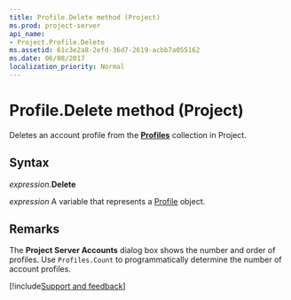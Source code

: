 ```yaml
---
title: Profile.Delete method (Project)
ms.prod: project-server
api_name:
- Project.Profile.Delete
ms.assetid: 61c3e2a8-2efd-36d7-2619-acbb7a055162
ms.date: 06/08/2017
localization_priority: Normal
---
```



# Profile.Delete method (Project)

Deletes an account profile from the  **[Profiles](Project.profiles.md)** collection in Project.


## Syntax

_expression_.**Delete**

_expression_ A variable that represents a [Profile](./Project.Profile.md) object.


## Remarks

The  **Project Server Accounts** dialog box shows the number and order of profiles. Use `Profiles.Count` to programmatically determine the number of account profiles.

[!include[Support and feedback](~/includes/feedback-boilerplate.md)]